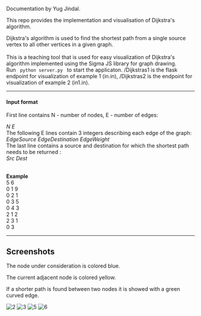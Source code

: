 Documentation by Yug Jindal.

This repo provides the implementation and visualisation of Dijkstra's algorithm.


Dijkstra's algorithm is used to find the shortest path from a single source vertex to all other vertices in a given graph.
<br>
<br>
This is a teaching tool that is used for easy visualization of Dijkstra's algorithm implemented using the Sigma JS library for graph drawing. 
<br> 
Run 
<code> python server.py </code> to start the applicaton. /Dijkstras1 is the flask endpoint for visualization of example 1 (in.in), /Dijkstras2 is the endpoint for visualization of example 2 (in1.in).
<hr>
<h4> Input format </h4>
First line contains N - number of nodes, E - number of edges: <br>


*N E* <br>
The following E lines contain 3 integers describing each edge of the graph: <br>
*EdgeSource EdgeDestination EdgeWeight* <br>
The last line contains a source and destination for which the shortest path needs to be returned :<br>
*Src Dest* <br>

<br>
<b>Example</b> <br>
5 6 <br>
0 1 9 <br>
0 2 1 <br>
0 3 5 <br>
0 4 3 <br>
2 1 2 <br>
2 3 1 <br>
0 3 <br>

<hr>

<h2> Screenshots </h2>
The node under consideration is colored blue.

The current adjacent node is colored yellow.

If a shorter path is found between two nodes it is showed with a green curved edge. 


![2](screenshots/2.PNG)
![3](screenshots/3.PNG)
![5](screenshots/5.PNG)
![6](screenshots/6.PNG)
